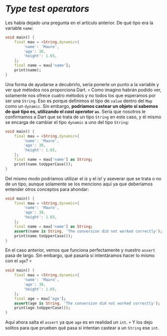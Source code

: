 # _Type test operators_

Les había dejado una pregunta en el artículo anterior. De qué tipo era la variable `name`:

```dart
void main() {
    final mau = <String,dynamic>{
        'name': 'Mauro',
        'age': 38,
        'height': 1.65,
    };
    final name = mau['name'];
    print(name);
}
```

Una forma de ayudarse a decubrirlo, sería ponerle un punto a la variable y ver qué métodos nos proporciona Dart. 💀 Como imagino habrán podido ver, solamente nos ofrece cuatro métodos y no todos los que esperamos por ser una `String`. Eso es porque definimos el tipo de `value` dentro del `Map` como un `dynamic`. Sin embargo, __podríamos castear un objeto si sabemos de qué tipo es, utilizando el _cast operator_ `as`__. Sería que nosotros le confirmamos a Dart que se trata de un tipo `String` en este caso, y él mismo se encarga de cambiar el tipo `dynamic` a uno del tipo `String`:

```dart
void main() {
    final mau = <String,dynamic>{
        'name': 'Mauro',
        'age': 38,
        'height': 1.65,
    };
    final name = mau['name'] as String;
    print(name.toUpperCase());
}
```

Del mismo modo podríamos utilizar el _is_ y el _is!_ y aseverar que se trata o no de un tipo, aunque solamente se los menciono aquí ya que deberíamos entender otros conceptos para ahondar:

```dart
void main() {
    final mau = <String,dynamic>{
        'name': 'Mauro',
        'age': 38,
        'height': 1.65,
    };
    final name = mau['name'] as String;
    assert(name is String, 'The conversion did not worked correctly');
    print(name.toUpperCase());
}
```

En el caso anterior, vemos que funciona perfectamente y nuestro `assert` pasa de largo. Sin embargo, qué pasaría si intentáramos hacer lo mismo con el `age`? 💀

```dart
void main() {
    final mau = <String,dynamic>{
        'name': 'Mauro',
        'age': 38,
        'height': 1.65,
    };
    final age = mau['age'];
    assert(age is String, 'The conversion did not worked correctly');
    print(age.toUpperCase());
}
```

Aquí ahora salta el `assert` ya que `age` es en realidad un `int`. 💀 Y los dejo solitos para que prueben qué pasa si intentan castear a un `String` ese `int`.
